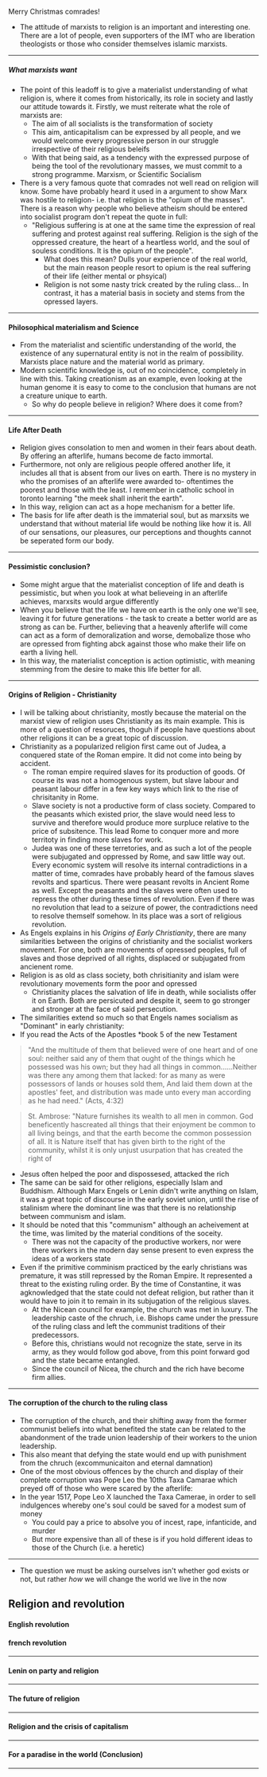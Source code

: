 Merry Christmas comrades! 
- The attitude of marxists to religion is an important and interesting one. There are a lot of people, even supporters of the IMT who are liberation theologists or those who consider themselves islamic marxists. 
---
##### What marxists want 
- The point of this leadoff is to give a materialist understanding of what religion is, where it comes from historically, its role in society and lastly our attitude towards it. Firstly, we must reiterate what the role of marxists are:
	- The aim of all socialists is the transformation of society 
	- This aim, anticapitalism can be expressed by all people, and we would welcome every progressive person in our struggle irrespective of their religious beleifs
	- With that being said, as a tendency with the expressed purpose of being the tool of the revolutionary masses, we must commit to a strong programme. Marxism, or Scientific Socialism
- There is a very famous quote that comrades not well read on religion will know. Some have probably heard it used in a argument to show Marx was hostile to religion- i.e. that religion is the "opium of the masses". There is a reason why people who believe atheism should be entered into socialist program don't repeat the quote in full: 
	- "Religious suffering is at one at the same time the expression of real suffering and protest against real suffering. Religion is the sigh of the oppressed creature, the heart of a heartless world, and the soul of souless conditions. It is the opium of the people". 
		- What does this mean? Dulls your experience of the real world, but the main reason people resort to opium is the real suffering of their life (either mental or phsyical)
		- Religion is not some nasty trick created by the ruling class... In contrast, it has a material basis in society and stems from the opressed layers. 
---
#### Philosophical materialism and Science
- From the materialist and scientific understanding of the world, the existence of any supernatural entity is not in the realm of possibility. Marxists place nature and the material world as primary. 
- Modern scientific knowledge is, out of no coincidence, completely in line with this. Taking creationism as an example, even looking at the human genome it is easy to come to the conclusion that humans are not a creature unique to earth.
	- So why do people believe in religion? Where does it come from? 

---
#### Life After Death 
- Religion gives consolation to men and women in their fears about death. By offering an afterlife, humans become de facto immortal. 
- Furthermore, not only are religious people offered another life, it includes all that is absent from our lives on earth. There is no mystery in who the promises of an afterlife were awarded to- oftentimes the poorest and those with the least. I remember in catholic school in toronto learning "the meek shall inherit the earth". 
- In this way, religion can act as a hope mechanism for a better life. 
- The basis for life after death is the immaterial soul, but as marxsits we understand that without material life would be nothing like how it is. All of our sensations, our pleasures, our perceptions and thoughts cannot be seperated form our body. 
--- 
#### Pessimistic conclusion? 
- Some might argue that the materialist conception of life and death is pessimistic, but when you look at what believeing in an afterlife achieves, marxsits would argue differently
- When you believe that the life we have on earth is the only one we'll see, leaving it for future generations - the task to create a better world are as strong as can be. Further, believing that a heavenly afterlife will come can act as a form of demoralization and worse, demobalize those who are opressed from fighting abck against those who make their life on earth a living hell. 
- In this way, the materialist conception is action optimistic, with meaning stemming from the desire to make this life better for all. 
----
#### Origins of Religion - Christianity 
- I will be talking about christianity, mostly because the material on the marxist view of religion uses Christianity as its main example. This is more of a question of resoruces, thoguh if people have questions about other religions it can be a great topic of discussion.
- Christianity as a popularized religion first came out of Judea, a conquered state of the Roman empire. It did not come into being by accident. 
	- The roman empire required slaves for its production of goods. Of course its was not a homogenous system, but slave labour and peasant labour differ in a few key ways which link to the rise of chrisitanity in Rome. 
	- Slave society is not a productive form of class society. Compared to the peasants which existed prior, the slave would need less to survive and therefore would produce more surpluce relative to the price of subsitence. This lead Rome to conquer more and more territoty in finding more slaves for work. 
	- Judea was one of these terretories, and as such a lot of the people were subjugated and oppressed by Rome, and saw little way out. Every economic system will resolve its internal contradictions in a matter of time, comrades have probably heard of the famous slaves revolts and sparticus. There were peasant revolts in Ancient Rome as well. Except the peasants and the slaves were often used to repress the other during these times of revolution. Even if there was no revolution that lead to a seizure of power, the contradictions need to resolve themself somehow. In its place was a sort of religious revolution. 
- As Engels explains in his *Origins of Early Christianity*, there are many similarities between the origins of christianity and the socialist workers movement. For one, both are movements of opressed peoples, full of slaves and those deprived of all rights, displaced or subjugated from ancienent rome. 
- Religion is as old as class society, both chrisitianity and islam were revolutionary movements form the poor and opressed
	- Christianity places the salvation of life in death, while socialists offer it on Earth. Both are persicuted and despite it, seem to go stronger and stronger at the face of said persecution. 
- The similarities extend so much so that Engels names socialism as "Dominant" in early christianity: 
- If you read the Acts of the Apostles *book 5 of the new Testament 
> "And the multitude of them that believed were of one heart and of one soul: neither said any of them that ought of the things which he possessed was his own; but they had all things in common......Neither was there any among them that lacked: for as many as were possessors of lands or houses sold them, And laid them down at the apostles' feet, and distribution was made unto every man according as he had need." (Acts, 4:32)

> St. Ambrose: "Nature furnishes its wealth to all men in common. God beneficently hascreated all things that their enjoyment be common to all living beings, and that the earth become the common possession of all. It is Nature itself that has given birth to the right of the community, whilst it is only unjust usurpation that has created the right of
- Jesus often helped the poor and dispossesed, attacked the rich
- The same can be said for other religions, especially Islam and Buddhism. Although Marx Engels or Lenin didn't write anything on Islam, it was a great topic of discourse in the early soviet union, until the rise of stalinism where the dominant line was that there is no relationship between communism and islam. 
- It should be noted that this "communism" although an acheivement at the time, was limited by the material conditions of the soceity. 
	- There was not the capacity of the productive workers, nor were there workers in the modern day sense present to even express the ideas of a workers state
- Even if the primitive comminism practiced by the early christians was premature, it was still repressed by the Roman Empire. It represented a threat to the existing ruling order. By the time of Constantine, it was agknowledged that the state could not defeat religion, but rather than it would have to join it to remain in its subjugation of the religious slaves. 
	- At the Nicean council for example, the church was met in luxury. The leadership caste of the chruch, i.e. Bishops came under the pressure of the ruling class and left the communist traditions of their predecessors. 
	- Before this, christians would not recognize the state, serve in its army, as they would follow god above, from this point forward god and the state became entangled. 
	- Since the council of Nicea, the church and the rich have become firm allies.
---
#### The corruption of the church to the ruling class 
- The corruption of the church, and their shifting away from the former communist beliefs into what benefited the state can be related to the abandonment of the trade union leadership of their workers to the union leadership. 
- This also meant that defying the state would end up with punishment from the chruch (excommunicaiton and eternal damnation)
- One of the most obvious offences by the church and display of their complete corruption was Pope Leo the 10ths Taxa Camarae which preyed off of those who were scared by the afterlife: 
- In the year 1517, Pope Leo X launched the Taxa Camerae, in order to sell indulgences whereby one's soul could be saved for a modest sum of money 
	- You could pay a price to absolve you of incest, rape, infanticide, and murder
	- But more expensive than all of these is if you hold different ideas to those of the Church (i.e. a heretic)
---
- The question we must be asking ourselves isn't whether god exists or not, but rather *how* we will change the world we live in the now
## Religion and revolution 
#### English revolution 
#### french revolution
---
#### Lenin on party and religion 
---
#### The future of religion 
---
#### Religion and the crisis of capitalism 
---
#### For a paradise in the world (Conclusion)
---




